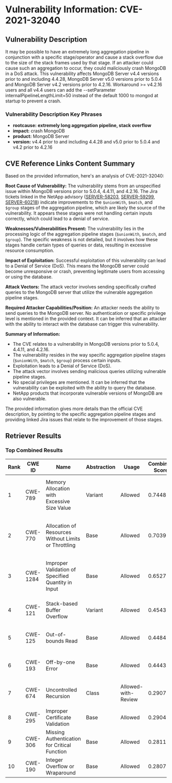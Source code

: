 # Vulnerability Information: CVE-2021-32040

## Vulnerability Description
It may be possible to have an extremely long aggregation pipeline in conjunction with a specific stage/operator and cause a stack overflow due to the size of the stack frames used by that stage. If an attacker could cause such an aggregation to occur, they could maliciously crash MongoDB in a DoS attack. This vulnerability affects MongoDB Server v4.4 versions prior to and including 4.4.28, MongoDB Server v5.0 versions prior to 5.0.4 and MongoDB Server v4.2 versions prior to 4.2.16. Workaround >= v4.2.16 users and all v4.4 users can add the --setParameter internalPipelineLengthLimit=50 instead of the default 1000 to mongod at startup to prevent a crash.

### Vulnerability Description Key Phrases
- **rootcause:** **extremely long aggregation pipeline, stack overflow**
- **impact:** crash MongoDB
- **product:** MongoDB Server
- **version:** v4.4 prior to and including 4.4.28 and v5.0 prior to 5.0.4 and v4.2 prior to 4.2.16

## CVE Reference Links Content Summary
Based on the provided information, here's an analysis of CVE-2021-32040:

**Root Cause of Vulnerability:**
The vulnerability stems from an unspecified issue within MongoDB versions prior to 5.0.4, 4.4.11, and 4.2.16. The Jira tickets linked in the NetApp advisory ([SERVER-58203](https://jira.mongodb.org/browse/SERVER-58203), [SERVER-59299](https://jira.mongodb.org/browse/SERVER-59299), [SERVER-60218](https://jira.mongodb.org/browse/SERVER-60218)) indicate improvements to the `$unionWith`, `$match`, and `$group` stages of the aggregation pipeline, which are likely the source of the vulnerability. It appears these stages were not handling certain inputs correctly, which could lead to a denial of service.

**Weaknesses/Vulnerabilities Present:**
The vulnerability lies in the processing logic of the aggregation pipeline stages (`$unionWith`, `$match`, and `$group`). The specific weakness is not detailed, but it involves how these stages handle certain types of queries or data, resulting in excessive resource consumption.

**Impact of Exploitation:**
Successful exploitation of this vulnerability can lead to a Denial of Service (DoS). This means the MongoDB server could become unresponsive or crash, preventing legitimate users from accessing or using the database.

**Attack Vectors:**
The attack vector involves sending specifically crafted queries to the MongoDB server that utilize the vulnerable aggregation pipeline stages.

**Required Attacker Capabilities/Position:**
An attacker needs the ability to send queries to the MongoDB server. No authentication or specific privilege level is mentioned in the provided context. It can be inferred that an attacker with the ability to interact with the database can trigger this vulnerability.

**Summary of Information:**

*   The CVE relates to a vulnerability in MongoDB versions prior to 5.0.4, 4.4.11, and 4.2.16.
*   The vulnerability resides in the way specific aggregation pipeline stages (`$unionWith`, `$match`, `$group`) process certain inputs.
*   Exploitation leads to a Denial of Service (DoS).
*   The attack vector involves sending malicious queries utilizing vulnerable pipeline stages.
*   No special privileges are mentioned. It can be inferred that the vulnerability can be exploited with the ability to query the database.
*   NetApp products that incorporate vulnerable versions of MongoDB are also vulnerable.

The provided information gives more details than the official CVE description, by pointing to the specific aggregation pipeline stages and providing linked Jira issues that relate to the improvement of those stages.

## Retriever Results

### Top Combined Results

| Rank | CWE ID | Name | Abstraction | Usage | Combined Score | Retrievers | Individual Scores |
|------|--------|------|-------------|-------|---------------|------------|-------------------|
| 1 | CWE-789 | Memory Allocation with Excessive Size Value | Variant | Allowed | 0.7448 | dense, sparse, graph | dense: 0.370, sparse: 0.523, graph: 0.902 |
| 2 | CWE-770 | Allocation of Resources Without Limits or Throttling | Base | Allowed | 0.7039 | dense, sparse, graph | dense: 0.390, sparse: 0.521, graph: 0.589 |
| 3 | CWE-1284 | Improper Validation of Specified Quantity in Input | Base | Allowed | 0.6527 | dense, sparse, graph | dense: 0.348, sparse: 0.506, graph: 0.529 |
| 4 | CWE-121 | Stack-based Buffer Overflow | Variant | Allowed | 0.4543 | dense, sparse | dense: 0.360, sparse: 0.546 |
| 5 | CWE-125 | Out-of-bounds Read | Base | Allowed | 0.4484 | sparse, graph | sparse: 0.479, graph: 0.488 |
| 6 | CWE-193 | Off-by-one Error | Base | Allowed | 0.4443 | sparse, graph | sparse: 0.486, graph: 0.465 |
| 7 | CWE-674 | Uncontrolled Recursion | Class | Allowed-with-Review | 0.2907 | dense, sparse | dense: 0.381, sparse: 0.531 |
| 8 | CWE-295 | Improper Certificate Validation | Base | Allowed | 0.2904 | sparse | sparse: 0.508 |
| 9 | CWE-306 | Missing Authentication for Critical Function | Base | Allowed | 0.2811 | sparse | sparse: 0.491 |
| 10 | CWE-190 | Integer Overflow or Wraparound | Base | Allowed | 0.2807 | sparse | sparse: 0.491 |

